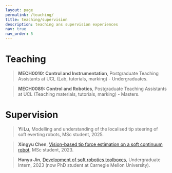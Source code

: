 ```yaml
---
layout: page
permalink: /teaching/
title: teaching/supervision
description: teaching ans supervision experiences
nav: true
nav_order: 5
---
```

# Teaching

> **MECH0010: Control and Instrumentation**, Postgraduate Teaching Assistants at UCL (Lab, tutorials, marking) - Undergraduates.

> **MECH0089: Control and Robotics**, Postgraduate Teaching Assistants at UCL (Teaching materials, tutorials, marking) - Masters.

# Supervision

> **Yi Lu**, Modelling and understanding of the localised tip steering of soft everting robots, MSc student, 2025.

> **Xingyu Chen**, [Vision-based tip force estimation on a soft continuum robot](/assets/pdf/Chen_ICRA_2024.pdf), MSc student, 2023.

> **Hanyu Jin**, [Development of soft robotics toolboxes](/assets/pdf/Shi_ROS_2023.pdf), Undergraduate Intern, 2023 (now PhD student at Carnegie Mellon University).
